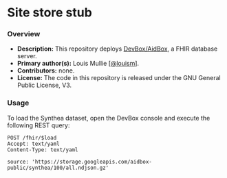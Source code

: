 # Site store stub

### Overview

- **Description:** This repository deploys [DevBox/AidBox](https://github.com/Aidbox/devbox), a FHIR database server.
- **Primary author(s):** Louis Mullie [[@louism](https://github.com/louismullie)].
- **Contributors:** none.
- **License:** The code in this repository is released under the GNU General Public License, V3.

### Usage

To load the Synthea dataset, open the DevBox console and execute the following REST query:

```
POST /fhir/$load
Accept: text/yaml
Content-Type: text/yaml

source: 'https://storage.googleapis.com/aidbox-public/synthea/100/all.ndjson.gz'
```
